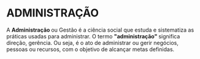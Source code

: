 <!DOCTYPE html>
<html lang="pt-br">
    <h1>ADMINISTRAÇÃO</h1>
    
<p>     A <strong> Administração </strong> ou Gestão é a ciência social que estuda e sistematiza as práticas usadas para administrar. O termo <strong> "administração" </strong> significa direção, gerência. Ou seja, é o ato de administrar ou gerir negócios, pessoas ou recursos, com o objetivo de alcançar metas definidas. </p></html>
